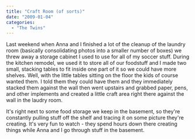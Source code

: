 ```yaml
---
title: "Craft Room (of sorts)"
date: "2009-01-04"
categories: 
  - "The Twins"
---
```


Last weekend when Anna and I finished a lot of the cleanup of the laundry room (basically consolidating photos into a smaller number of boxes) we threw away a storage cabinet I used to use for all of my soccer stuff. During the kitchen remodel, we used it to store all of our foodstuff and I made two small, stacking tables to fit inside one part of it so we could have more shelves. Well, with the little tables sitting on the floor the kids of course wanted them. I told them they could have them and they immediately stacked them against the wall then went upstairs and grabbed paper, pens, and other implements and created a little craft area right there against the wall in the laudry room.

It's right next to some food storage we keep in the basement, so they're constantly pulling stuff off the shelf and tracing it on some picture they're creating. It's very fun to watch - they spend hours down there creating things while Anna and I go through stuff in the basement.
